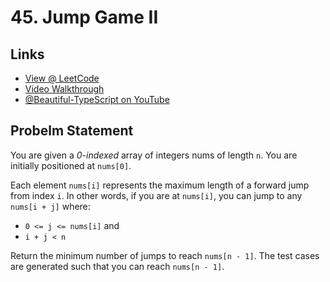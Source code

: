 # 45. Jump Game II

## Links

* [View @ LeetCode](https://leetcode.com/problems/jump-game-ii/)
* [Video Walkthrough](https://youtu.be/bQlBp2Gk77w)
* [@Beautiful-TypeScript on YouTube](https://www.youtube.com/@BeautifulTypeScript)

## Probelm Statement

You are given a *0-indexed* array of integers nums of length `n`. You are initially positioned at `nums[0]`.

Each element `nums[i]` represents the maximum length of a forward jump from index `i`. In other words, if you are at `nums[i]`, you can jump to any `nums[i + j]` where:

* `0 <= j <= nums[i]` and
* `i + j < n`

Return the minimum number of jumps to reach `nums[n - 1]`. The test cases are generated such that you can reach `nums[n - 1]`.
